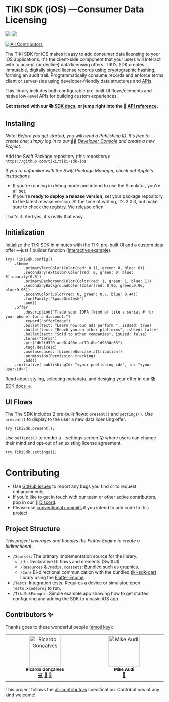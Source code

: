 # TIKI SDK (iOS) —Consumer Data Licensing
[![](https://img.shields.io/endpoint?url=https%3A%2F%2Fswiftpackageindex.com%2Fapi%2Fpackages%2Ftiki%2Ftiki-sdk-ios%2Fbadge%3Ftype%3Dswift-versions)](https://swiftpackageindex.com/tiki/tiki-sdk-ios) [![](https://img.shields.io/endpoint?url=https%3A%2F%2Fswiftpackageindex.com%2Fapi%2Fpackages%2Ftiki%2Ftiki-sdk-ios%2Fbadge%3Ftype%3Dplatforms)](https://swiftpackageindex.com/tiki/tiki-sdk-ios)
<!-- ALL-CONTRIBUTORS-BADGE:START - Do not remove or modify this section -->
[![All Contributors](https://img.shields.io/badge/all_contributors-1-orange.svg?style=flat-square)](#contributors-)
<!-- ALL-CONTRIBUTORS-BADGE:END -->

The TIKI SDK for iOS makes it easy to add consumer data licensing to your iOS applications. It's the client-side component that your users will interact with to accept (or decline) data licensing offers. TIKI's SDK creates immutable, digitally signed license records using cryptographic hashing, forming an audit trail. Programmatically consume records and enforce terms client or server-side using developer-friendly data structures and [APIs](https://mytiki.com/reference/getting-started).

This library includes both configurable pre-built UI flows/elements and native low-level APIs for building custom experiences.

**Get started with our 📚 [SDK docs](https://mytiki.com/docs/sdk-overview), or jump right into the 📘 [API reference](https://tiki-sdk-ios.docs.mytiki.com/documentation/tikisdk/).**

## Installing

_Note: Before you get started, you will need a Publishing ID. It's free to create one; simply log in to our 🧑‍💻 [Developer Console](https://console.mytiki.com) and create a new Project._

Add the Swift Package repository (this repository): `https://github.com/tiki/tiki-sdk-ios`

_If you're unfamiliar with the Swift Package Manager, check out Apple's [instructions](https://developer.apple.com/documentation/xcode/adding-package-dependencies-to-your-app)._

- If you're running in debug mode and intend to use the Simulator, you're all set.
- If you're **ready to deploy a release version**, set your package repository to the latest release version. At the time of writing, it's 2.0.3, but make sure to check the [registry](https://swiftpackageindex.com/tiki/tiki-sdk-ios). We release often.

That's it. And yes, it's really that easy.

## Initialization
Initialize the TIKI SDK in minutes with the TIKI pre-built UI and a custom data offer —just 1 builder function ([interactive example](https://mytiki.com/recipes/sdk-pre-built-ui-setup)).

```
try? TikiSdk.config()
    .theme
        .primaryTextColor(Color(red: 0.11, green: 0, blue: 0))
        .secondaryTextColor(Color(red: 0, green: 0, blue: 0).opacity(0.6))
        .primaryBackgroundColor(Color(red: 1, green: 1, blue: 1))
        .secondaryBackgroundColor(Color(red: 0.96, green:0.96, blue:0.96))
        .accentColor(Color(red: 0, green: 0.7, blue: 0.44))
        .fontFamily("SpaceGrotesk")
        .and()
    .offer
        .description("Trade your IDFA (kind of like a serial # for your phone) for a discount.")
        .reward("offerImage")
        .bullet(text: "Learn how our ads perform ", isUsed: true)
        .bullet(text: "Reach you on other platforms", isUsed: false)
        .bullet(text: "Sold to other companies", isUsed: false)
        .terms("terms")
        .ptr("db2fd320-aed0-498e-af19-0be1d9630c63")
        .tag(.deviceId)
        .use(usecases: [LicenseUsecase.attribution])
        .permission(Permission.tracking)
        .add()
    .initialize( publishingId: "<your-publishing-id>", id: "<your-user-id>")
```

Read about styling, selecting metadata, and desiging your offer in our [📚 SDK docs →](https://mytiki.com/docs/sdk-overview).

## UI Flows

The The SDK includes 2 pre-built flows: `present()` and `settings()`. Use `present()` to display to the user a new data licensing offer.

```
try TikiSdk.present();
```

Use `settings()` to render a ...settings screen 😲 where users can change their mind and opt-out of an existing license agreement.

```
try TikiSdk.settings();
```

# Contributing

- Use [GitHub Issues](https://github.com/tiki/tiki-sdk-ios/issues) to report any bugs you find or to request enhancements.
- If you'd like to get in touch with our team or other active contributors, pop in our 👾 [Discord](https://discord.gg/tiki).
- Please use [conventional commits](https://www.conventionalcommits.org/en/v1.0.0/) if you intend to add code to this project.

## Project Structure
_This project leverages and bundles the Flutter Engine to create a bidirectional  ._

- `/Sources`: The primary implementation source for the library.
    - `/Ui`: Declarative UI flows and elements (SwiftUI)
    - `/Resources` & `/Media.xcassets`: Bundled such as graphics.
    - `/Core` Bi-directional communication with the bundled [tiki-sdk-dart](https://github.com/tiki/tiki-sdk-dart) library using the [Flutter Engine](https://github.com/flutter/engine).
- `/Tests`: Integration tests. Requires a device or simulator, open `Tests.xcodeproj` to run.
- `/TikiSdkExample`: Simple example app showing how to get started configuring and adding the SDK to a basic iOS app.

## Contributors ✨

Thanks goes to these wonderful people ([emoji key](https://allcontributors.org/docs/en/emoji-key)):

<!-- ALL-CONTRIBUTORS-LIST:START - Do not remove or modify this section -->
<!-- prettier-ignore-start -->
<!-- markdownlint-disable -->
<table>
  <tbody>
    <tr>
      <td align="center" valign="top" width="14.28%"><a href="https://www.linkedin.com/in/ricardolg/"><img src="https://avatars.githubusercontent.com/u/8357343?v=4?s=100" width="100px;" alt="Ricardo Gonçalves"/><br /><sub><b>Ricardo Gonçalves</b></sub></a><br /><a href="https://github.com/tiki/tiki-sdk-ios/commits?author=ricardobrg" title="Code">💻</a> <a href="https://github.com/tiki/tiki-sdk-ios/commits?author=ricardobrg" title="Documentation">📖</a> <a href="#maintenance-ricardobrg" title="Maintenance">🚧</a></td>
      <td align="center" valign="top" width="14.28%"><a href="http://mytiki.com"><img src="https://avatars.githubusercontent.com/u/3769672?v=4?s=100" width="100px;" alt="Mike Audi"/><br /><sub><b>Mike Audi</b></sub></a><br /><a href="https://github.com/tiki/tiki-sdk-ios/pulls?q=is%3Apr+reviewed-by%3Amike-audi" title="Reviewed Pull Requests">👀</a></td>
    </tr>
  </tbody>
</table>

<!-- markdownlint-restore -->
<!-- prettier-ignore-end -->

<!-- ALL-CONTRIBUTORS-LIST:END -->

This project follows the [all-contributors](https://github.com/all-contributors/all-contributors) specification. Contributions of any kind welcome!
